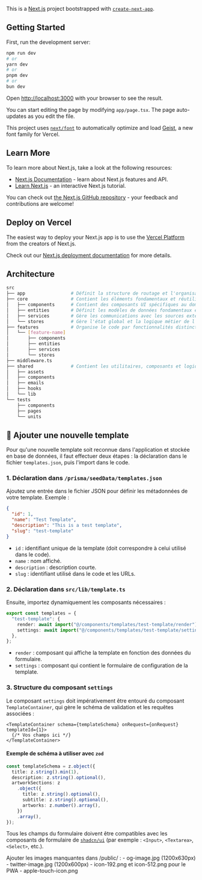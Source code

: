 This is a [Next.js](https://nextjs.org) project bootstrapped with [`create-next-app`](https://nextjs.org/docs/app/api-reference/cli/create-next-app).

## Getting Started

First, run the development server:

```bash
npm run dev
# or
yarn dev
# or
pnpm dev
# or
bun dev
```

Open [http://localhost:3000](http://localhost:3000) with your browser to see the result.

You can start editing the page by modifying `app/page.tsx`. The page auto-updates as you edit the file.

This project uses [`next/font`](https://nextjs.org/docs/app/building-your-application/optimizing/fonts) to automatically optimize and load [Geist](https://vercel.com/font), a new font family for Vercel.

## Learn More

To learn more about Next.js, take a look at the following resources:

- [Next.js Documentation](https://nextjs.org/docs) - learn about Next.js features and API.
- [Learn Next.js](https://nextjs.org/learn) - an interactive Next.js tutorial.

You can check out [the Next.js GitHub repository](https://github.com/vercel/next.js) - your feedback and contributions are welcome!

## Deploy on Vercel

The easiest way to deploy your Next.js app is to use the [Vercel Platform](https://vercel.com/new?utm_medium=default-template&filter=next.js&utm_source=create-next-app&utm_campaign=create-next-app-readme) from the creators of Next.js.

Check out our [Next.js deployment documentation](https://nextjs.org/docs/app/building-your-application/deploying) for more details.

## Architecture

```bash
src
├── app                 # Définit la structure de routage et l'organisation des pages de l'application.
├── core                # Contient les éléments fondamentaux et réutilisables de l'application qui définissent son "cœur métier".
│   ├── components      # Contient des composants UI spécifiques au domaine métier.
│   ├── entities        # Définit les modèles de données fondamentaux et leurs comportements.
│   ├── services        # Gère les communications avec les sources externes (API, bases de données, etc.).
│   └── stores          # Gère l'état global et la logique métier de l'application.
├── features            # Organise le code par fonctionnalités distinctes ou domaines métier.
│   └── [feature-name]
│       ├── components
│       ├── entities
│       ├── services
│       └── stores
├── middleware.ts
├── shared              # Contient les utilitaires, composants et logiques partagés qui ne sont pas spécifiques au domaine métier.
│   ├── assets
│   ├── components
│   ├── emails
│   ├── hooks
│   └── lib
└── tests
    ├── components
    ├── pages
    └── units
```

## 🧹 Ajouter une nouvelle template

Pour qu'une nouvelle template soit reconnue dans l'application et stockée en base de données, il faut effectuer deux étapes : la déclaration dans le fichier `templates.json`, puis l'import dans le code.

### 1. Déclaration dans `/prisma/seedData/templates.json`

Ajoutez une entrée dans le fichier JSON pour définir les métadonnées de votre template. Exemple :

```json
{
  "id": 1,
  "name": "Test Template",
  "description": "This is a test template",
  "slug": "test-template"
}
```

- `id` : identifiant unique de la template (doit correspondre à celui utilisé dans le code).
- `name` : nom affiché.
- `description` : description courte.
- `slug` : identifiant utilisé dans le code et les URLs.

### 2. Déclaration dans `src/lib/template.ts`

Ensuite, importez dynamiquement les composants nécessaires :

```ts
export const templates = {
  "test-template": {
    render: await import("@/components/templates/test-template/render"),
    settings: await import("@/components/templates/test-template/settings"),
  },
};
```

- `render` : composant qui affiche la template en fonction des données du formulaire.
- `settings` : composant qui contient le formulaire de configuration de la template.

### 3. Structure du composant `settings`

Le composant `settings` doit impérativement être entouré du composant `TemplateContainer`, qui gère le schéma de validation et les requêtes associées :

```tsx
<TemplateContainer schema={templateSchema} onRequest={onRequest} templateId={1}>
  {/* Vos champs ici */}
</TemplateContainer>
```

#### Exemple de schéma à utiliser avec `zod`

```ts
const templateSchema = z.object({
  title: z.string().min(1),
  description: z.string().optional(),
  artworkSections: z
    .object({
      title: z.string().optional(),
      subtitle: z.string().optional(),
      artworks: z.number().array(),
    })
    .array(),
});
```

Tous les champs du formulaire doivent être compatibles avec les composants de formulaire de [`shadcn/ui`](https://ui.shadcn.com/docs/components/form) (par exemple : `<Input>`, `<Textarea>`, `<Select>`, etc.).

Ajouter les images manquantes dans /public/ : - og-image.jpg (1200x630px) - twitter-image.jpg (1200x600px) - icon-192.png et icon-512.png pour le PWA - apple-touch-icon.png
